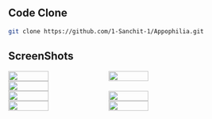   

## Code Clone
```bash
git clone https://github.com/1-Sanchit-1/Appophilia.git

```

## ScreenShots 

<div style="display:flex">
<img src="https://user-images.githubusercontent.com/95677816/219655812-df9b4b1f-b26d-421b-89da-33c1aca2c11c.jpeg" height="10%" width="40%" >
<img src="https://user-images.githubusercontent.com/95677816/219655812-df9b4b1f-b26d-421b-89da-33c1aca2c11c.jpeg" height="10%" width="40%" >
</div>
  
<div style="display:flex">   
<img src="https://user-images.githubusercontent.com/95677816/219655784-35dea530-14ba-4846-a8ec-a08c9dec85d2.jpeg" height="10%" width="40%">
<img scr="https://user-images.githubusercontent.com/95677816/219656138-648f7b87-bc2d-4a44-bb85-ffd584fb165b.jpeg" height="10%" width="40">
</div>
  
<div style="display:flex">
<img src="https://user-images.githubusercontent.com/95677816/219655935-37e4d242-da88-4864-9169-b02d8a9cabd5.jpeg" height="10%" width="40%">
<img src="https://user-images.githubusercontent.com/95677816/219655893-f60b91d4-0f61-4df7-914d-d461469f912c.jpeg" height="10%" width="40%">
</div>
  
<div style="display:flex">
<img src="https://user-images.githubusercontent.com/95677816/219655957-a1354b11-2e85-4ecd-9b0f-d3d30c4f271c.jpeg" height="10%" width="40%">
<img src="https://user-images.githubusercontent.com/95677816/219655861-76c1c267-8ed5-4360-a194-6ea7ae88ea6f.jpeg" height="10%" width="40%">
</div>
